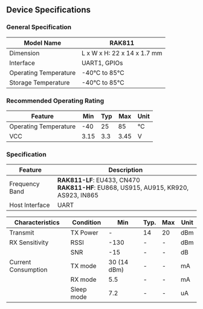 ## Device Specifications

### General Specification

| Model Name            | RAK811                      |
| --------------------- | --------------------------- |
| Dimension             | L x W x H: 22 x 14 x 1.7 mm |
| Interface             | UART1, GPIOs                |
| Operating Temperature | -40°C to 85°C               |
| Storage Temperature   | -40°C to 85°C               |


### Recommended Operating Rating

| Feature               | Min  | Typ | Max  | Unit |
| --------------------- | ---- | --- | ---- | ---- |
| Operating Temperature | -40  | 25  | 85   | °C   |
| VCC                   | 3.15 | 3.3 | 3.45 | V    |


### Specification

| Feature        | Description                                                                              |
| -------------- | ---------------------------------------------------------------------------------------- |
| Frequency Band | **RAK811-LF**: EU433, CN470 <br> **RAK811-HF**: EU868, US915, AU915, KR920, AS923, IN865 |
| Host Interface | UART                                                                                     |


| Characteristics     | Condition  | Min         | Typ. | Max | Unit |
| ------------------- | ---------- | ----------- | ---- | --- | ---- |
| Transmit            | TX Power   | -           | 14   | 20  | dBm  |
| RX Sensitivity      | RSSI       | -130        | -    | -   | dBm  |
|                     | SNR        | -15         | -    | -   | dB   |
| Current Consumption | TX mode    | 30 (14 dBm) | -    | -   | mA   |
|                     | RX mode    | 5.5         | -    | -   | mA   |
|                     | Sleep mode | 7.2         | -    | -   | uA   |


